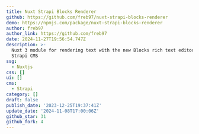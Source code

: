 ```yaml
---
title: Nuxt Strapi Blocks Renderer
github: https://github.com/freb97/nuxt-strapi-blocks-renderer
demo: https://npmjs.com/package/nuxt-strapi-blocks-renderer
author: freb97
author_link: https://github.com/freb97
date: 2024-11-27T19:56:54.747Z
description: >-
  Nuxt 3 module for rendering text with the new Blocks rich text editor from
  Strapi CMS
ssg:
  - Nuxtjs
css: []
ui: []
cms:
  - Strapi
category: []
draft: false
publish_date: '2023-12-25T19:37:41Z'
update_date: '2024-11-08T17:00:06Z'
github_star: 31
github_fork: 4
---
```

